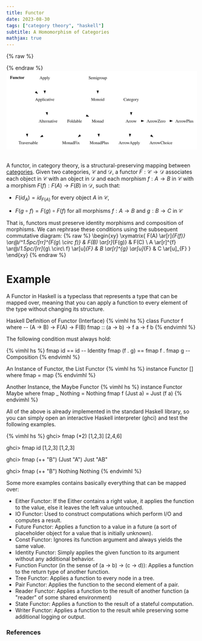 ```yaml
---
title: Functor
date: 2023-08-30
tags: ["category theory", "haskell"]
subtitle: A Homomorphism of Categories
mathjax: true
---
```



{% raw %}
<script>
  MathJax = {
    loader: {
      load: ['[custom]/xypic.js'],
      paths: {custom: 'https://beuke.org/js'}
    },
    tex: {
      packages: {'[+]': ['xypic']}
    }
  };
</script>

<script id="MathJax-script" src="https://cdn.jsdelivr.net/npm/mathjax@3.1.4/es5/tex-chtml-full.js"></script>
<script id="dark-toggle" src="/js/dark-toggle.js"></script>

</style>
{% endraw %}

<br>
<div class=typeclass>
<img src="/images/functor.svg">
</div>
<!-- The source as dot is next to image. Compile with: dot -Tsvg typeclasses.dot -o typeclasses.svg -->
<br>

A functor, in category theory, is a structural-preserving mapping between [categories](/category). Given two categories, $\mathcal{C}$ and $\mathcal{D}$, a functor $F: \mathcal{C} \rightarrow \mathcal{D}$ associates each object in $\mathcal{C}$ with an object in $\mathcal{D}$ and each morphism $f : A \rightarrow B$ in $\mathcal{C}$ with a morphism $F(f) : F(A) \rightarrow F(B)$ in $\mathcal{D}$, such that:

* $F(id_{A}) = id_{F(A)}$ for every object $A$ in $\mathcal{C}$,

* $F(g \circ f) = F(g) \circ F(f)$ for all morphisms $f : A \rightarrow B$ and $g : B \rightarrow C$ in $\mathcal{C}$

<!-- , or in terms of [hom-sets](/hom-sets) $Hom_{C}(A,B) \rightarrow Hom_{D}(F(A),F(B))$, -->


That is, functors must preserve identity morphisms and composition of morphisms. We can rephrase these conditions using the subsequent commutative diagram:
{% raw %}
\begin{xy}
\xymatrix{
F(A) \ar[r]_{F(f)} \ar@/^1.5pc/[rr]^{F(g\ \circ f)} & F(B) \ar[r]_{F(g)} & F(C) \\
A \ar[r]^{f} \ar@/_1.5pc/[rr]_{g\ \circ\ f} \ar[u]_{F} & B \ar[r]^{g} \ar[u]_{F} & C \ar[u]_{F}
}
\end{xy}
{% endraw %}

# Example

A Functor in Haskell is a typeclass that represents a type that can be mapped over, meaning that you can apply a function to every element of the type without changing its structure.

Haskell Definition of Functor (Interface)
{% vimhl hs %}
class Functor f where
    --      (A -> B) -> F(A) -> F(B)
    fmap :: (a -> b) -> f a  -> f b
{% endvimhl %}

The following condition must always hold:

{% vimhl hs %}
fmap id == id                   -- Identity
fmap (f . g) == fmap f . fmap g -- Composition
{% endvimhl %}

An Instance of Functor, the List Functor
{% vimhl hs %}
instance Functor [] where
    fmap = map
{% endvimhl %}

Another Instance, the Maybe Functor
{% vimhl hs %}
instance  Functor Maybe  where
    fmap _ Nothing       = Nothing
    fmap f (Just a)      = Just (f a)
{% endvimhl %}

All of the above is already implemented in the standard Haskell library, so you can simply open an interactive Haskell interpreter (ghci) and test the following examples.

{% vimhl hs %}
ghci> fmap (*2) [1,2,3]
[2,4,6]

ghci> fmap id [1,2,3]
[1,2,3]

ghci> fmap (++ "B") (Just "A")
Just "AB"

ghci> fmap (++ "B") Nothing
Nothing
{% endvimhl %}

Some more examples contains basically everything that can be mapped over:

* Either Functor: If the Either contains a right value, it applies the function to the value, else it leaves the left value untouched.
* IO Functor: Used to construct computations which perform I/O and computes a result.
* Future Functor: Applies a function to a value in a future (a sort of placeholder object for a value that is initially unknown).
* Const Functor: Ignores its function argument and always yields the same value.
* Identity Functor: Simply applies the given function to its argument without any additional behavior.
* Function Functor (in the sense of (a -> b) -> (c -> d)): Applies a function to the return type of another function.
* Tree Functor: Applies a function to every node in a tree.
* Pair Functor: Applies the function to the second element of a pair.
* Reader Functor: Applies a function to the result of another function (a "reader" of some shared environment)
* State Functor: Applies a function to the result of a stateful computation.
* Writer Functor: Applies a function to the result while preserving some additional logging or output.

### References

[^0]: The diagram displayed at the top of this post is a modified version of Brent Yorgey's [Typeclassopedia diagram](https://wiki.haskell.org/File:Typeclassopedia-diagram.png)
[^1]: [Functor in ncatlab](https://ncatlab.org/nlab/show/functor#definition)
